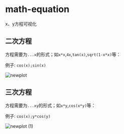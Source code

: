 # math-equation

x、y方程可视化

## 二次方程

方程需要为`...x`的形式；如`x*x`,`4x`,`tan(x)`,`sqrt(1-x*x)`等：

例子: `cos(x);sin(x)`

![newplot](https://user-images.githubusercontent.com/30174970/127955775-152d0d90-53d3-4bfe-b71e-1f640fa66723.png)

## 三次方程

方程需要为`...xy`的形式；如`x*y`,`cos(x*y)`等：


例子: `cos(x);y*cos(y)`

![newplot (1)](https://user-images.githubusercontent.com/30174970/127955786-b2bdd214-1e14-450d-9c40-29a95c379b91.png)


